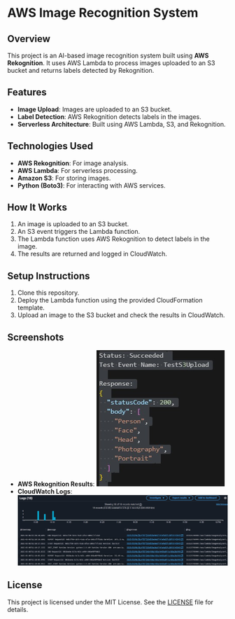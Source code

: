 # AWS Image Recognition System

## Overview
This project is an AI-based image recognition system built using **AWS Rekognition**. It uses AWS Lambda to process images uploaded to an S3 bucket and returns labels detected by Rekognition.

## Features
- **Image Upload**: Images are uploaded to an S3 bucket.
- **Label Detection**: AWS Rekognition detects labels in the images.
- **Serverless Architecture**: Built using AWS Lambda, S3, and Rekognition.

## Technologies Used
- **AWS Rekognition**: For image analysis.
- **AWS Lambda**: For serverless processing.
- **Amazon S3**: For storing images.
- **Python (Boto3)**: For interacting with AWS services.

## How It Works
1. An image is uploaded to an S3 bucket.
2. An S3 event triggers the Lambda function.
3. The Lambda function uses AWS Rekognition to detect labels in the image.
4. The results are returned and logged in CloudWatch.

## Setup Instructions
1. Clone this repository.
2. Deploy the Lambda function using the provided CloudFormation template.
3. Upload an image to the S3 bucket and check the results in CloudWatch.

## Screenshots
- **AWS Rekognition Results**:
  ![Rekognition Results](screenshots/rekognition-results.png)
- **CloudWatch Logs**:
  ![CloudWatch Logs](screenshots/cloudwatch-logs.png)

## License
This project is licensed under the MIT License. See the [LICENSE](LICENSE) file for details.
